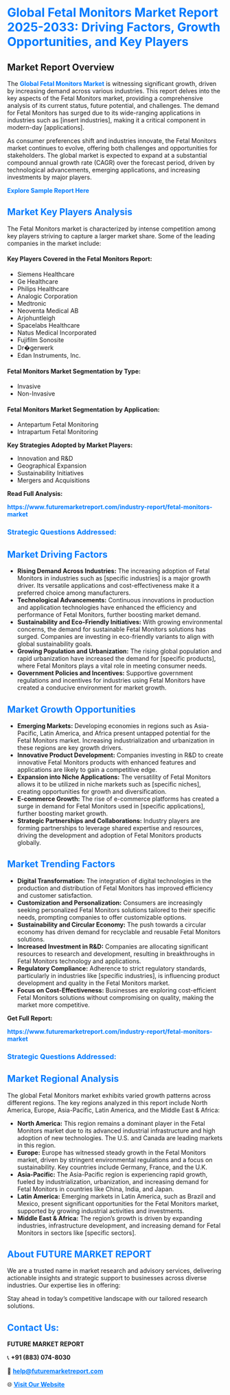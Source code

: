 <h1 style="color: #007BFF;">Global Fetal Monitors Market Report 2025-2033: Driving Factors, Growth Opportunities, and Key Players</h1>

<section id="overview">
<h2>Market Report Overview</h2>
<p>The <a href="https://www.futuremarketreport.com/industry-report/fetal-monitors-market" style="color: #007BFF; text-decoration: none;"><strong>Global Fetal Monitors Market</strong></a> is witnessing significant growth, driven by increasing demand across various industries. This report delves into the key aspects of the Fetal Monitors market, providing a comprehensive analysis of its current status, future potential, and challenges. The demand for Fetal Monitors has surged due to its wide-ranging applications in industries such as [insert industries], making it a critical component in modern-day [applications].</p>
<p>As consumer preferences shift and industries innovate, the Fetal Monitors market continues to evolve, offering both challenges and opportunities for stakeholders. The global market is expected to expand at a substantial compound annual growth rate (CAGR) over the forecast period, driven by technological advancements, emerging applications, and increasing investments by major players.</p>
</section>

<section id="overview">
<p><a href="https://www.futuremarketreport.com/request-sample/reportId=62929" style="color: #007BFF; text-decoration: none;"><strong>Explore Sample Report Here</strong></a></p>
</section>

<section id="key-players">
<h2 style="color: #007BFF;">Market Key Players Analysis</h2>
<p>The Fetal Monitors market is characterized by intense competition among key players striving to capture a larger market share. Some of the leading companies in the market include:</p>
<h4>Key Players Covered in the Fetal Monitors Report:</h4>
<ul><li>Siemens Healthcare</li><li>Ge Healthcare</li><li>Philips Healthcare</li><li>Analogic Corporation</li><li>Medtronic</li><li>Neoventa Medical AB</li><li>Arjohuntleigh</li><li>Spacelabs Healthcare</li><li>Natus Medical Incorporated</li><li>Fujifilm Sonosite</li><li>Dr�gerwerk</li><li>Edan Instruments, Inc.</li></ul>
<h4>Fetal Monitors Market Segmentation by Type:</h4>
<ul><li>Invasive</li><li>Non-Invasive</li></ul>

<h4>Fetal Monitors Market Segmentation by Application:</h4>
<ul><li>Antepartum Fetal Monitoring</li><li>Intrapartum Fetal Monitoring</li></ul>
<p><strong>Key Strategies Adopted by Market Players:</strong></p>
<ul>
<li>Innovation and R&D</li>
<li>Geographical Expansion</li>
<li>Sustainability Initiatives</li>
<li>Mergers and Acquisitions</li>
</ul>
</section>

<section>
<p><strong>Read Full Analysis: </strong></p><a href="https://www.futuremarketreport.com/industry-report/fetal-monitors-market" style="color: #007BFF; text-decoration: none;"><strong>https://www.futuremarketreport.com/industry-report/fetal-monitors-market</strong></a>
<h3 style="color: #007BFF;">Strategic Questions Addressed:</h3>
</section>

<section id="driving-factors">
<h2 style="color: #007BFF;">Market Driving Factors</h2>
<ul>
<li><strong>Rising Demand Across Industries:</strong> The increasing adoption of Fetal Monitors in industries such as [specific industries] is a major growth driver. Its versatile applications and cost-effectiveness make it a preferred choice among manufacturers.</li>
<li><strong>Technological Advancements:</strong> Continuous innovations in production and application technologies have enhanced the efficiency and performance of Fetal Monitors, further boosting market demand.</li>
<li><strong>Sustainability and Eco-Friendly Initiatives:</strong> With growing environmental concerns, the demand for sustainable Fetal Monitors solutions has surged. Companies are investing in eco-friendly variants to align with global sustainability goals.</li>
<li><strong>Growing Population and Urbanization:</strong> The rising global population and rapid urbanization have increased the demand for [specific products], where Fetal Monitors plays a vital role in meeting consumer needs.</li>
<li><strong>Government Policies and Incentives:</strong> Supportive government regulations and incentives for industries using Fetal Monitors have created a conducive environment for market growth.</li>
</ul>
</section>

<section id="growth-opportunities">
<h2 style="color: #007BFF;">Market Growth Opportunities</h2>
<ul>
<li><strong>Emerging Markets:</strong> Developing economies in regions such as Asia-Pacific, Latin America, and Africa present untapped potential for the Fetal Monitors market. Increasing industrialization and urbanization in these regions are key growth drivers.</li>
<li><strong>Innovative Product Development:</strong> Companies investing in R&D to create innovative Fetal Monitors products with enhanced features and applications are likely to gain a competitive edge.</li>
<li><strong>Expansion into Niche Applications:</strong> The versatility of Fetal Monitors allows it to be utilized in niche markets such as [specific niches], creating opportunities for growth and diversification.</li>
<li><strong>E-commerce Growth:</strong> The rise of e-commerce platforms has created a surge in demand for Fetal Monitors used in [specific applications], further boosting market growth.</li>
<li><strong>Strategic Partnerships and Collaborations:</strong> Industry players are forming partnerships to leverage shared expertise and resources, driving the development and adoption of Fetal Monitors products globally.</li>
</ul>
</section>

<section id="trending-factors">
<h2 style="color: #007BFF;">Market Trending Factors</h2>
<ul>
<li><strong>Digital Transformation:</strong> The integration of digital technologies in the production and distribution of Fetal Monitors has improved efficiency and customer satisfaction.</li>
<li><strong>Customization and Personalization:</strong> Consumers are increasingly seeking personalized Fetal Monitors solutions tailored to their specific needs, prompting companies to offer customizable options.</li>
<li><strong>Sustainability and Circular Economy:</strong> The push towards a circular economy has driven demand for recyclable and reusable Fetal Monitors solutions.</li>
<li><strong>Increased Investment in R&D:</strong> Companies are allocating significant resources to research and development, resulting in breakthroughs in Fetal Monitors technology and applications.</li>
<li><strong>Regulatory Compliance:</strong> Adherence to strict regulatory standards, particularly in industries like [specific industries], is influencing product development and quality in the Fetal Monitors market.</li>
<li><strong>Focus on Cost-Effectiveness:</strong> Businesses are exploring cost-efficient Fetal Monitors solutions without compromising on quality, making the market more competitive.</li>
</ul>
</section>

<section>
<p><strong>Get Full Report: </strong></p><a href="https://www.futuremarketreport.com/industry-report/fetal-monitors-market" style="color: #007BFF; text-decoration: none;"><strong>https://www.futuremarketreport.com/industry-report/fetal-monitors-market</strong></a>
<h3 style="color: #007BFF;">Strategic Questions Addressed:</h3>
</section>


<section id="regional-analysis">
<h2 style="color: #007BFF;">Market Regional Analysis</h2>
<p>The global Fetal Monitors market exhibits varied growth patterns across different regions. The key regions analyzed in this report include North America, Europe, Asia-Pacific, Latin America, and the Middle East & Africa:</p>
<ul>
<li><strong>North America:</strong> This region remains a dominant player in the Fetal Monitors market due to its advanced industrial infrastructure and high adoption of new technologies. The U.S. and Canada are leading markets in this region.</li>
<li><strong>Europe:</strong> Europe has witnessed steady growth in the Fetal Monitors market, driven by stringent environmental regulations and a focus on sustainability. Key countries include Germany, France, and the U.K.</li>
<li><strong>Asia-Pacific:</strong> The Asia-Pacific region is experiencing rapid growth, fueled by industrialization, urbanization, and increasing demand for Fetal Monitors in countries like China, India, and Japan.</li>
<li><strong>Latin America:</strong> Emerging markets in Latin America, such as Brazil and Mexico, present significant opportunities for the Fetal Monitors market, supported by growing industrial activities and investments.</li>
<li><strong>Middle East & Africa:</strong> The region’s growth is driven by expanding industries, infrastructure development, and increasing demand for Fetal Monitors in sectors like [specific sectors].</li>
</ul>
</section>

<footer>
<h2 style="color: #007BFF;">About FUTURE MARKET REPORT</h2>
<p>We are a trusted name in market research and advisory services, delivering actionable insights and strategic support to businesses across diverse industries. Our expertise lies in offering:</p>

<p>Stay ahead in today’s competitive landscape with our tailored research solutions.</p>

<h2 style="color: #007BFF;">Contact Us:</h2>
<p><strong>FUTURE MARKET REPORT</strong></p>
<p>📞 <strong>+91 (883) 074-8030</strong></p>
<p>📧 <strong><a href="mailto:help@futuremarketreport.com" style="color: #007BFF;">help@futuremarketreport.com</a></strong></p>
<p>🌐 <strong><a href="https://www.futuremarketreport.com/" style="color: #007BFF;">Visit Our Website</a></strong></p>
</footer>